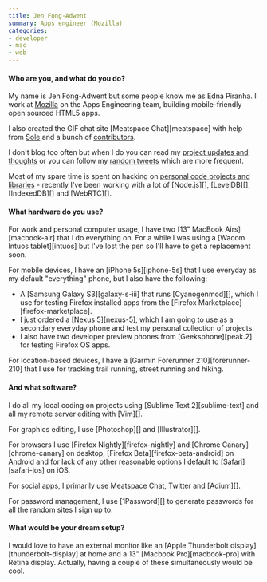 ```yaml
---
title: Jen Fong-Adwent
summary: Apps engineer (Mozilla)
categories:
- developer
- mac
- web
---
```


#### Who are you, and what do you do?

My name is Jen Fong-Adwent but some people know me as Edna Piranha. I work at [Mozilla](http://mozilla.org/ "The Mozilla group's site.") on the Apps Engineering team, building mobile-friendly open sourced HTML5 apps.

I also created the GIF chat site [Meatspace Chat][meatspace] with help from [Sole](http://twitter.com/supersole "Sole's Twitter account.") and a bunch of [contributors](https://github.com/meatspaces/meatspace-chat/graphs/contributors "A list of contributors to Meatspace Chat.").

I don't blog too often but when I do you can read my [project updates and thoughts](http://ednapiranha.com/ "Jen's website.") or you can follow my [random tweets](http://twitter.com/ednapiranha "Jen's Twitter account.") which are more frequent.

Most of my spare time is spent on hacking on [personal code projects and libraries](http://github.com/ednapiranha "Jen's GitHub account.") - recently I've been working with a lot of [Node.js][], [LevelDB][], [IndexedDB][] and [WebRTC][].

#### What hardware do you use?

For work and personal computer usage, I have two [13" MacBook Airs][macbook-air] that I do everything on. For a while I was using a [Wacom Intuos tablet][intuos] but I've lost the pen so I'll have to get a replacement soon.

For mobile devices, I have an [iPhone 5s][iphone-5s] that I use everyday as my default "everything" phone, but I also have the following:

* A [Samsung Galaxy S3][galaxy-s-iii] that runs [Cyanogenmod][], which I use for testing Firefox installed apps from the [Firefox Marketplace][firefox-marketplace].
* I just ordered a [Nexus 5][nexus-5], which I am going to use as a secondary everyday phone and test my personal collection of projects.
* I also have two developer preview phones from [Geeksphone][peak.2] for testing Firefox OS apps.

For location-based devices, I have a [Garmin Forerunner 210][forerunner-210] that I use for tracking trail running, street running and hiking.

#### And what software?

I do all my local coding on projects using [Sublime Text 2][sublime-text] and all my remote server editing with [Vim][].

For graphics editing, I use [Photoshop][] and [Illustrator][].

For browsers I use [Firefox Nightly][firefox-nightly] and [Chrome Canary][chrome-canary] on desktop, [Firefox Beta][firefox-beta-android] on Android and for lack of any other reasonable options I default to [Safari][safari-ios] on iOS.

For social apps, I primarily use Meatspace Chat, Twitter and [Adium][].

For password management, I use [1Password][] to generate passwords for all the random sites I sign up to.

#### What would be your dream setup?

I would love to have an external monitor like an [Apple Thunderbolt display][thunderbolt-display] at home and a 13" [Macbook Pro][macbook-pro] with Retina display. Actually, having a couple of these simultaneously would be cool.